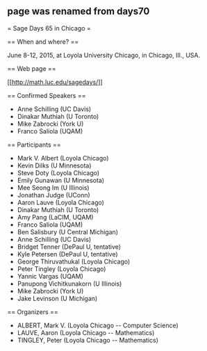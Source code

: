 ## page was renamed from days70
= Sage Days 65 in Chicago =

== When and where? ==

June 8-12, 2015, at Loyola University Chicago, in Chicago, Ill., USA.

== Web page ==

[[http://math.luc.edu/sagedays/]]

== Confirmed Speakers ==

 * Anne Schilling (UC Davis)
 * Dinakar Muthiah (U Toronto)
 * Mike Zabrocki (York U)
 * Franco Saliola (UQAM)

== Participants ==

 * Mark V. Albert (Loyola Chicago)
 * Kevin Dilks (U Minnesota)
 * Steve Doty (Loyola Chicago)
 * Emily Gunawan (U Minnesota)
 * Mee Seong Im (U Illinois)
 * Jonathan Judge (UConn)
 * Aaron Lauve (Loyola Chicago)
 * Dinakar Muthiah (U Toronto)
 * Amy Pang (LaCIM, UQAM)
 * Franco Saliola (UQAM)
 * Ben Salisbury (U Central Michigan)
 * Anne Schilling (UC Davis)
 * Bridget Tenner (DePaul U, tentative)
 * Kyle Petersen (DePaul U, tentative)
 * George Thiruvathukal (Loyola Chicago)
 * Peter Tingley (Loyola Chicago)
 * Yannic Vargas (UQAM)
 * Panupong Vichitkunakorn (U Illinois)
 * Mike Zabrocki (York U)
 * Jake Levinson (U Michigan)


== Organizers ==

  * ALBERT, Mark V. (Loyola Chicago -- Computer Science)
  * LAUVE, Aaron (Loyola Chicago -- Mathematics)
  * TINGLEY, Peter (Loyola Chicago -- Mathematics)
